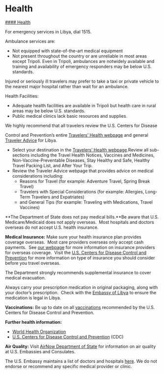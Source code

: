 # Health

[#### Health](javascript:void(0); "Health")

For emergency services in Libya, dial 1515.

Ambulance services are:

* Not equipped with state-of-the-art medical equipment
* Not present throughout the country or are unreliable in most areas except Tripoli. Even in Tripoli, ambulances are notwidely available and training and availability of emergency responders may be below U.S. standards.

Injured or seriously ill travelers may prefer to take a taxi or private vehicle to the nearest major hospital rather than wait for an ambulance.

Health Facilities:

* Adequate health facilities are available in Tripoli but health care in rural areas may be below U.S. standards.
* Public medical clinics lack basic resources and supplies.

We highly recommend that all travelers review the U.S. Centers for Disease

Control and Prevention’s entire [Travelers’ Health webpage](https://wwwnc.cdc.gov/travel/) and general [Traveler Advice](https://wwwnc.cdc.gov/travel/page/traveler-information-center) for Libya.

* Select your destination in the [Travelers’ Health webpage](https://wwwnc.cdc.gov/travel/page/traveler-information-center).Review all sub-sections including the Travel Health Notices, Vaccines and Medicines, Non-Vaccine-Preventable Diseases, Stay Healthy and Safe, Healthy Travel Packing List, and After Your Trip.
* Review the Traveler Advice webpage that provides advice on medical considerations including:
  + Reasons for Travel (for example: Adventure Travel, Spring Break Travel)
  + Travelers with Special Considerations (for example: Allergies, Long-Term Travelers and Expatriates)
  + and General Tips (for example: Traveling with Medications, Travel Vaccines)

**The Department of State does not pay medical bills.**Be aware that U.S. Medicare/Medicaid does not apply overseas.  Most hospitals and doctors overseas do not accept U.S. health insurance.

**Medical Insurance:** Make sure your health insurance plan provides coverage overseas.  Most care providers overseas only accept cash payments.  See [our webpage](https://travel.state.gov/content/travel/en/international-travel/before-you-go/your-health-abroad/insurance-providers-overseas.html) for more information on insurance providers for overseas coverage.  Visit the [U.S. Centers for Disease Control and Prevention](https://wwwnc.cdc.gov/travel/page/insurance) for more information on type of insurance you should consider before you travel overseas.

The Department strongly recommends supplemental insurance to cover medical evacuation.

Always carry your prescription medication in original packaging, along with your doctor’s prescription.  Check with the [Embassy of Libya](https://travel.state.gov/content/travel/en/international-travel/International-Travel-Country-Information-Pages/Libya.html#ExternalPopup) to ensure the medication is legal in Libya.

**Vaccinations:** Be up to date on all [vaccinations](https://wwwnc.cdc.gov/travel/destinations/list) recommended by the U.S. Centers for Disease Control and Prevention.

**Further health information:**

* [World Health Organization](https://www.who.int/)
* [U.S. Centers for Disease Control and Prevention](https://wwwnc.cdc.gov/travel/) (CDC)

**Air Quality:** Visit [AirNow Department of State](https://www.airnow.gov/international/us-embassies-and-consulates/) for information on air quality at U.S. Embassies and Consulates.

The U.S. Embassy maintains a list of doctors and hospitals [here](https://ly.usembassy.gov/medical-assistance/). We do not endorse or recommend any specific medical provider or clinic.
